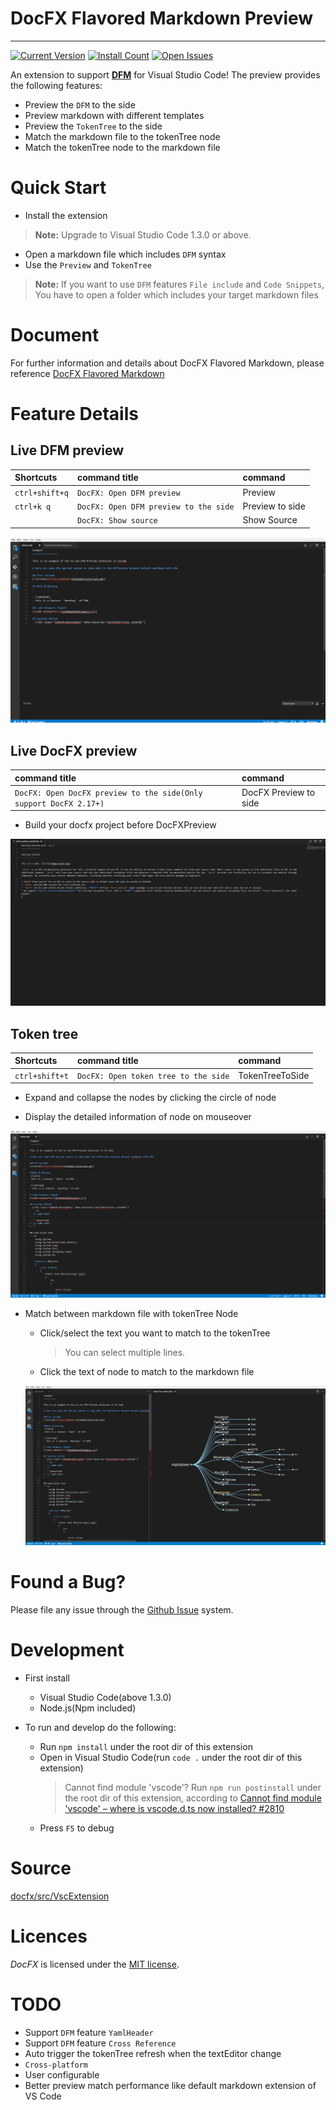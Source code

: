 # DocFX Flavored Markdown Preview
------------

[![Current Version](https://vsmarketplacebadge.apphb.com/version/ms-docfx.DocFX.svg)](https://marketplace.visualstudio.com/items?itemName=ms-docfx.DocFX)
[![Install Count](https://vsmarketplacebadge.apphb.com/installs/ms-docfx.DocFX.svg)](https://marketplace.visualstudio.com/items?itemName=ms-docfx.DocFX)
[![Open Issues](https://vsmarketplacebadge.apphb.com/rating/ms-docfx.DocFX.svg) ](https://marketplace.visualstudio.com/items?itemName=ms-docfx.DocFX)

An extension to support [**DFM**](https://dotnet.github.io/docfx/spec/docfx_flavored_markdown.html) for Visual Studio Code! The preview provides the following features:

* Preview the `DFM` to the side
* Preview markdown with different templates
* Preview the `TokenTree` to the side
* Match the markdown file to the tokenTree node
* Match the tokenTree node to the markdown file

# Quick Start
* Install the extension
> **Note:** Upgrade to Visual Studio Code 1.3.0 or above.
* Open a markdown file which includes `DFM` syntax
* Use the `Preview` and `TokenTree`
> **Note:** If you want to use `DFM` features `File include` and `Code Snippets`, You have to open a folder which includes your target markdown files

# Document
For further information and details about DocFX Flavored Markdown, please reference [DocFX Flavored Markdown](https://dotnet.github.io/docfx/spec/docfx_flavored_markdown.html)

# Feature Details
## Live DFM preview
| Shortcuts | command title | command |
|:-------|:--------|:--------|
| `ctrl+shift+q` | `DocFX: Open DFM preview` | Preview  |
| `ctrl+k q` | `DocFX: Open DFM preview to the side` | Preview to side |
|  | `DocFX: Show source` | Show Source |

  ![PreviewToside](https://github.com/dotnet/docfx/raw/master/tools/VscExtension/images/previewToSide.gif)

## Live DocFX preview
| command title | command |
|:--------|:--------|
| `DocFX: Open DocFX preview to the side(Only support DocFX 2.17+)` | DocFX Preview to side |

  - Build your docfx project before DocFXPreview

  ![DocFXPreview](https://github.com/dotnet/docfx/raw/master/tools/VscExtension/images/DocFXPreview.gif)

## Token tree
| Shortcuts | command title | command |
|:-------|:--------|:--------|
| `ctrl+shift+t` | `DocFX: Open token tree to the side` | TokenTreeToSide  |

  - Expand and collapse the nodes by clicking the circle of node

  - Display the detailed information of node on mouseover

  ![TokenTree](https://github.com/dotnet/docfx/raw/master/tools/VscExtension/images/Tokentree.gif)

- Match between markdown file with tokenTree Node
  - Click/select the text you want to match to the tokenTree
    > You can select multiple lines.
  - Click the text of node to match to the markdown file

  ![Match](https://github.com/dotnet/docfx/raw/master/tools/VscExtension/images/Match.gif)

# Found a Bug?
Please file any issue through the [Github Issue](https://github.com/dotnet/docfx/issues) system.

# Development
* First install
  * Visual Studio Code(above 1.3.0)
  * Node.js(Npm included)

* To run and develop do the following:
  * Run  `npm install` under the root dir of this extension
  * Open in Visual Studio Code(run `code .` under the root dir of this extension)
    > Cannot find module 'vscode'? Run `npm run postinstall` under the root dir of this extension, according to [Cannot find module 'vscode' – where is vscode.d.ts now installed? #2810](https://github.com/Microsoft/vscode/issues/2810)
  * Press `F5` to debug

# Source
[docfx/src/VscExtension](https://github.com/dotnet/docfx/tree/dev/tools/VscExtension)

# Licences
*DocFX* is licensed under the [MIT license](LICENSE).

# TODO
* Support `DFM` feature `YamlHeader`
* Support `DFM` feature `Cross Reference`
* Auto trigger the tokenTree refresh when the textEditor change
* `Cross-platform`
* User configurable
* Better preview match performance like default markdown extension of VS Code
